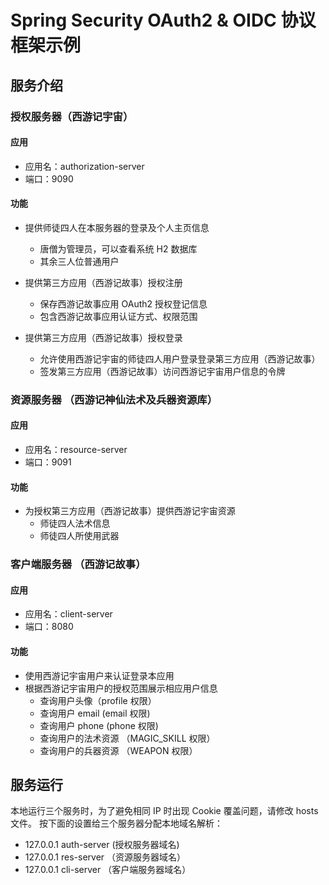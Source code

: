 # Spring Security OAuth2 & OIDC 协议框架示例

## 服务介绍

### 授权服务器（西游记宇宙）
#### 应用
* 应用名：authorization-server
* 端口：9090

#### 功能
* 提供师徒四人在本服务器的登录及个人主页信息
  - 唐僧为管理员，可以查看系统 H2 数据库
  - 其余三人位普通用户

* 提供第三方应用（西游记故事）授权注册
  - 保存西游记故事应用 OAuth2 授权登记信息
  - 包含西游记故事应用认证方式、权限范围

* 提供第三方应用（西游记故事）授权登录
  - 允许使用西游记宇宙的师徒四人用户登录登录第三方应用（西游记故事）
  - 签发第三方应用（西游记故事）访问西游记宇宙用户信息的令牌

### 资源服务器 （西游记神仙法术及兵器资源库）
#### 应用
* 应用名：resource-server
* 端口：9091

#### 功能
* 为授权第三方应用（西游记故事）提供西游记宇宙资源
  - 师徒四人法术信息
  - 师徒四人所使用武器

### 客户端服务器 （西游记故事）
#### 应用
* 应用名：client-server
* 端口：8080

#### 功能
* 使用西游记宇宙用户来认证登录本应用
* 根据西游记宇宙用户的授权范围展示相应用户信息
  - 查询用户头像（profile 权限）
  - 查询用户 email (email 权限)
  - 查询用户 phone (phone 权限)
  - 查询用户的法术资源 （MAGIC_SKILL 权限）
  - 查询用户的兵器资源  （WEAPON 权限）

## 服务运行

本地运行三个服务时，为了避免相同 IP 时出现 Cookie 覆盖问题，请修改 hosts 文件。
按下面的设置给三个服务器分配本地域名解析：

* 127.0.0.1   auth-server   (授权服务器域名)
* 127.0.0.1   res-server    （资源服务器域名）
* 127.0.0.1   cli-server    （客户端服务器域名）